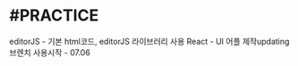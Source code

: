 #PRACTICE
=========
editorJS - 기본 html코드, editorJS 라이브러리 사용
React - UI 어플 제작updating 브렌치 사용시작 - 07.06
